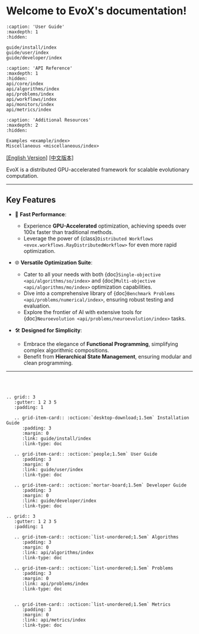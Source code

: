 # Welcome to EvoX's documentation!


```{toctree}
:caption: 'User Guide'
:maxdepth: 1
:hidden:

guide/install/index
guide/user/index
guide/developer/index
```

```{toctree}
:caption: 'API Reference'
:maxdepth: 1
:hidden:
api/core/index
api/algorithms/index
api/problems/index
api/workflows/index
api/monitors/index
api/metrics/index
```

```{toctree}
:caption: 'Additional Resources'
:maxdepth: 2
:hidden:

Examples <example/index>
Miscellaneous <miscellaneous/index>
```

[[English Version]](https://evox.readthedocs.io/en/latest/)   [[中文版本]](https://evox.readthedocs.io/zh/latest/)

EvoX is a distributed GPU-accelerated framework for scalable evolutionary computation.

---

## Key Features

- 🚀 **Fast Performance**:
  - Experience **GPU-Accelerated** optimization, achieving speeds over 100x faster than traditional methods.
  - Leverage the power of {class}`Distributed Workflows <evox.workflows.RayDistributedWorkflow>` for even more rapid optimization.

- 🌐 **Versatile Optimization Suite**:
  - Cater to all your needs with both {doc}`Single-objective <api/algorithms/so/index>` and {doc}`Multi-objective <api/algorithms/mo/index>` optimization capabilities.
  - Dive into a comprehensive library of {doc}`Benchmark Problems <api/problems/numerical/index>`, ensuring robust testing and evaluation.
  - Explore the frontier of AI with extensive tools for {doc}`Neuroevolution <api/problems/neuroevolution/index>` tasks.

- 🛠️ **Designed for Simplicity**:
  - Embrace the elegance of **Functional Programming**, simplifying complex algorithmic compositions.
  - Benefit from **Hierarchical State Management**, ensuring modular and clean programming.

---
<br></br>

```{eval-rst}
.. grid:: 3
   :gutter: 1 2 3 5
   :padding: 1

   .. grid-item-card:: :octicon:`desktop-download;1.5em` Installation Guide
      :padding: 3
      :margin: 0
      :link: guide/install/index
      :link-type: doc

   .. grid-item-card:: :octicon:`people;1.5em` User Guide
      :padding: 3
      :margin: 0
      :link: guide/user/index
      :link-type: doc

   .. grid-item-card:: :octicon:`mortar-board;1.5em` Developer Guide
      :padding: 3
      :margin: 0
      :link: guide/developer/index
      :link-type: doc

.. grid:: 3
   :gutter: 1 2 3 5
   :padding: 1

   .. grid-item-card:: :octicon:`list-unordered;1.5em` Algorithms
      :padding: 3
      :margin: 0
      :link: api/algorithms/index
      :link-type: doc

   .. grid-item-card:: :octicon:`list-unordered;1.5em` Problems
      :padding: 3
      :margin: 0
      :link: api/problems/index
      :link-type: doc


   .. grid-item-card:: :octicon:`list-unordered;1.5em` Metrics
      :padding: 3
      :margin: 0
      :link: api/metrics/index
      :link-type: doc
```
